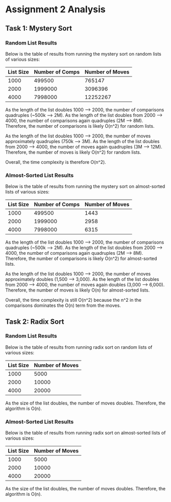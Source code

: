 # Assignment 2 Analysis

## Task 1: Mystery Sort

### Random List Results

Below is the table of results from running the mystery sort on random lists of various sizes:

| List Size | Number of Comps | Number of Moves |
|-----------|-----------------|-----------------|
|  1000     |    499500       |    765147       |
|  2000     |    1999000      |    3096396      |
|  4000     |    7998000      |    12252267     |

As the length of the list doubles 1000 --> 2000, the number of comparisons quadruples (~500k --> 2M). As the length of the list doubles from 2000 --> 4000, the number of comparisons again quadruples (2M --> 8M). Therefore, the number of comparisons is likely O(n^2) for random lists.

As the length of the list doubles 1000 --> 2000, the number of moves approximately quadruples (750k --> 3M). As the length of the list doubles from 2000 --> 4000, the number of moves again quadruples (3M --> 12M). Therefore, the number of moves is likely O(n^2) for random lists.

Overall, the time complexity is therefore O(n^2).

### Almost-Sorted List Results

Below is the table of results from running the mystery sort on almost-sorted lists of various sizes:

| List Size | Number of Comps | Number of Moves |
|-----------|-----------------|-----------------|
|  1000     |    499500       |    1443         |
|  2000     |    1999000      |    2958         |
|  4000     |    7998000      |    6315         |

As the length of the list doubles 1000 --> 2000, the number of comparisons quadruples (~500k --> 2M). As the length of the list doubles from 2000 --> 4000, the number of comparisons again quadruples (2M --> 8M). Therefore, the number of comparisons is likely O(n^2) for almost-sorted lists.

As the length of the list doubles 1000 --> 2000, the number of moves approximately doubles (1,500 --> 3,000). As the length of the list doubles from 2000 --> 4000, the number of moves again doubles (3,000 --> 6,000). Therefore, the number of moves is likely O(n) for almost-sorted lists.

Overall, the time complexity is still O(n^2) because the n^2 in the comparisons dominates the O(n) term from the moves.

## Task 2: Radix Sort

### Random List Results

Below is the table of results from running radix sort on random lists of various sizes:

| List Size | Number of Moves |
|-----------|-----------------|
|  1000     |    5000         |
|  2000     |    10000        |
|  4000     |    20000        |

As the size of the list doubles, the number of moves doubles. Therefore, the algorithm is O(n).

### Almost-Sorted List Results

Below is the table of results from running radix sort on almost-sorted lists of various sizes:

| List Size | Number of Moves |
|-----------|-----------------|
|  1000     |    5000         |
|  2000     |    10000        |
|  4000     |    20000        |

As the size of the list doubles, the number of moves doubles. Therefore, the algorithm is O(n).
